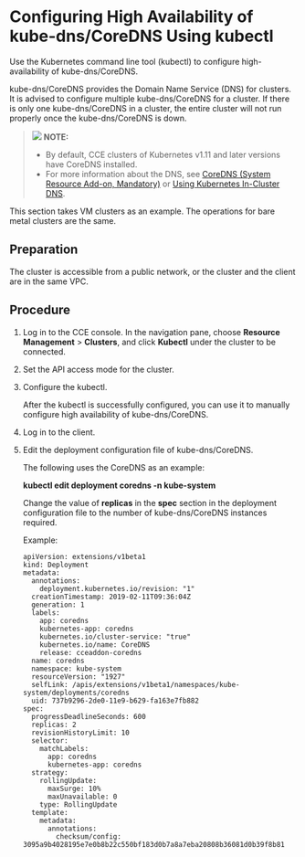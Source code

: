 # Configuring High Availability of kube-dns/CoreDNS Using kubectl<a name="cce_01_0162"></a>

Use the Kubernetes command line tool \(kubectl\) to configure  high-availability  of kube-dns/CoreDNS.

kube-dns/CoreDNS provides the Domain Name Service \(DNS\) for clusters. It is advised to configure multiple kube-dns/CoreDNS for a cluster. If there is only one kube-dns/CoreDNS in a cluster, the entire cluster will not run properly once the kube-dns/CoreDNS is down.

>![](/images/icon-note.gif) **NOTE:**   
>-   By default, CCE clusters of Kubernetes v1.11 and later versions have CoreDNS installed.  
>-   For more information about the DNS, see  [CoreDNS \(System Resource Add-on, Mandatory\)](coredns-(system-resource-add-on-mandatory).md)  or  [Using Kubernetes In-Cluster DNS](using-kubernetes-in-cluster-dns.md).  

This section takes VM clusters as an example. The operations for bare metal clusters are the same.

## Preparation<a name="s749b044f6e864a919f0c0616cfad1dab"></a>

The cluster is accessible from a public network, or the cluster and the client are in the same VPC.

## Procedure<a name="s6797453bdad1452db7d603668deda069"></a>

1.  Log in to the CCE console. In the navigation pane, choose  **Resource Management**  \>  **Clusters**, and click  **Kubectl**  under the cluster to be connected.
2.  Set the API access mode for the cluster.
3.  Configure the kubectl.

    After the kubectl is successfully configured, you can use it to manually configure high availability of kube-dns/CoreDNS.

4.  Log in to the client.
5.  Edit the deployment configuration file of kube-dns/CoreDNS.

    The following uses the CoreDNS as an example:

    **kubectl edit deployment coredns -n kube-system**

    Change the value of  **replicas**  in the  **spec**  section in the deployment configuration file to the number of kube-dns/CoreDNS instances required.

    Example:

    ```
    apiVersion: extensions/v1beta1
    kind: Deployment
    metadata:
      annotations:
        deployment.kubernetes.io/revision: "1"
      creationTimestamp: 2019-02-11T09:36:04Z
      generation: 1
      labels:
        app: coredns
        kubernetes-app: coredns
        kubernetes.io/cluster-service: "true"
        kubernetes.io/name: CoreDNS
        release: cceaddon-coredns
      name: coredns
      namespace: kube-system
      resourceVersion: "1927"
      selfLink: /apis/extensions/v1beta1/namespaces/kube-system/deployments/coredns
      uid: 737b9296-2de0-11e9-b629-fa163e7fb882
    spec:
      progressDeadlineSeconds: 600
      replicas: 2
      revisionHistoryLimit: 10
      selector:
        matchLabels:
          app: coredns
          kubernetes-app: coredns
      strategy:
        rollingUpdate:
          maxSurge: 10%
          maxUnavailable: 0
        type: RollingUpdate
      template:
        metadata:
          annotations:
            checksum/config: 3095a9b4028195e7e0b8b22c550bf183d0b7a8a7eba20808b36081d0b39f8b81
    ```


